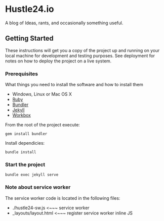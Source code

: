 # Hustle24.io 

A blog of Ideas, rants, and occasionally something useful.

## Getting Started

These instructions will get you a copy of the project up and running on your local machine for development and testing purposes. See deployment for notes on how to deploy the project on a live system.

### Prerequisites

What things you need to install the software and how to install them

* Windows, Linux or Mac OS X
* [Ruby](https://www.ruby-lang.org/en/)
* [Bundler](http://bundler.io/)
* [Jekyll](https://jekyllrb.com/)
* [Workbox](https://developers.google.com/web/tools/workbox/)

From the root of the project execute:

```
gem install bundler
```

Install dependicies:

```
bundle install
```

### Start the project

```
bundle exec jekyll serve
```

### Note about service worker

The service worker code is located in the following files:
 * ./hustle24-sw.js <~~~ service worker
 * _layouts/layout.html <~~~ register service worker inline JS